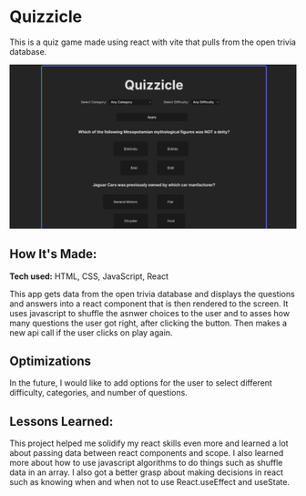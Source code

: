 # Quizzicle
This is a quiz game made using react with vite that pulls from the open trivia database.

![](src/assets/03.jpg)

## How It's Made:

**Tech used:** HTML, CSS, JavaScript, React

This app gets data from the open trivia database and displays the questions and answers into a react component that is then rendered to the screen. It uses javascript to shuffle the asnwer choices to the user and to asses how many questions the user got right, after clicking the button. Then makes a new api call if the user clicks on play again.

## Optimizations

In the future, I would like to add options for the user to select different difficulty, categories, and number of questions.

## Lessons Learned:


This project helped me solidify my react skills even more and learned a lot about passing data between react components and scope. I also learned more about how to use javascript algorithms to do things such as shuffle data in an array. I also got a better grasp about making decisions in react such as knowing when and when not to use React.useEffect and useState.




